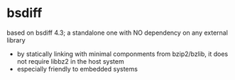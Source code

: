 # bsdiff
based on bsdiff 4.3; a standalone one with NO dependency on any external library
- by statically linking with minimal componments from bzip2/bzlib, it does not require libbz2 in the host system
- especially friendly to embedded systems
